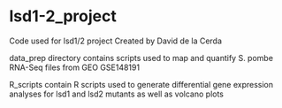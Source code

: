 # lsd1-2_project
Code used for lsd1/2 project
Created by David de la Cerda

data_prep directory contains scripts used to map and quantify S. pombe RNA-Seq files from GEO GSE148191 

R_scripts contain R scripts used to generate differential gene expression analyses for lsd1 and lsd2 mutants as well as volcano plots 
